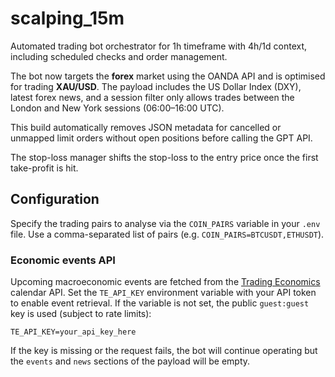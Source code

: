 # scalping_15m

Automated trading bot orchestrator for 1h timeframe with 4h/1d context, including scheduled checks and order management.

The bot now targets the **forex** market using the OANDA API and is
optimised for trading **XAU/USD**.  The payload includes the US Dollar
Index (DXY), latest forex news, and a session filter only allows trades
between the London and New York sessions (06:00–16:00 UTC).

This build automatically removes JSON metadata for cancelled or unmapped limit orders without open positions before calling the GPT API.

The stop-loss manager shifts the stop-loss to the entry price once the first take-profit is hit.

## Configuration

Specify the trading pairs to analyse via the `COIN_PAIRS` variable in your `.env` file. Use a comma-separated list of pairs (e.g. `COIN_PAIRS=BTCUSDT,ETHUSDT`).

### Economic events API

Upcoming macroeconomic events are fetched from the
[Trading Economics](https://tradingeconomics.com/api/) calendar API. Set
the `TE_API_KEY` environment variable with your API token to enable
event retrieval. If the variable is not set, the public `guest:guest`
key is used (subject to rate limits):

```env
TE_API_KEY=your_api_key_here
```

If the key is missing or the request fails, the bot will continue
operating but the `events` and `news` sections of the payload will be
empty.
